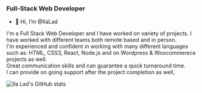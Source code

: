 ### Full-Stack Web Developer

- 👋 Hi, I’m @IlaLad


I'm a Full Stack Web Developer and I have worked on variety of projects. I have worked with different teams both remote based and in person. <br>
I'm experienced and confident in working with many different languages such as: HTML, CSS3, React, Node.js and on Wordpress & Woocommerece projects as well.
<br>
Great communication skills and can guarantee a quick turnaround time.
<br>
I can provide on going support after the project completion as well,

![Ila Lad's GitHub stats](https://github-readme-stats.vercel.app/api?username=IlaLad&show_icons=true&theme=radical)
